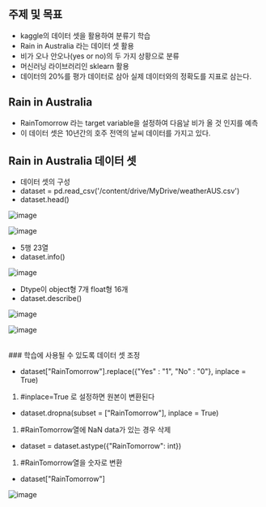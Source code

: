 ## 주제 및 목표

- kaggle의 데이터 셋을 활용하여 분류기 학습
- Rain in Australia 라는 데이터 셋 활용
- 비가 오나 안오나(yes or no)의 두 가지 상황으로 분류
- 머신러닝 라이브러리인 sklearn 활용
- 데이터의 20%를 평가 데이터로 삼아 실제 데이터와의 정확도를 지표로 삼는다.

## Rain in Australia

-  RainTomorrow 라는 target variable을 설정하여 다음날 비가 올 것 인지를 예측
-  이 데이터 셋은 10년간의 호주 전역의 날씨 데이터를 가지고 있다.

## Rain in Australia 데이터 셋

- 데이터 셋의 구성
- dataset = pd.read_csv('/content/drive/MyDrive/weatherAUS.csv')
- dataset.head()
 
 ![image](https://user-images.githubusercontent.com/77203609/131076170-7ed1b501-23ef-45f3-ade9-1429a67c6bbe.png)
 
 ![image](https://user-images.githubusercontent.com/77203609/131079544-ed38c7f6-412e-4f65-b74b-67d76f6926ee.png)
 
 - 5행 23열
 - dataset.info()

![image](https://user-images.githubusercontent.com/77203609/131078892-97e406bc-ddc7-4cae-a4bd-f5b3131d28e8.png)

- Dtype이 object형 7개 float형 16개
- dataset.describe()

![image](https://user-images.githubusercontent.com/77203609/131079656-00dafe8b-2fd0-48eb-82ce-127722077db7.png)

![image](https://user-images.githubusercontent.com/77203609/131079701-ea3a5dbf-23ea-42af-bc3c-97b2dced7fdd.png)

<br>
### 학습에 사용될 수 있도록 데이터 셋 조정

- dataset["RainTomorrow"].replace({"Yes" : "1", "No" : "0"}, inplace = True) 
1. #inplace=True 로 설정하면 원본이 변환된다
- dataset.dropna(subset = ["RainTomorrow"], inplace = True) 
1. #RainTomorrow열에 NaN data가 있는 경우 삭제 
- dataset = dataset.astype({"RainTomorrow": int}) 
1. #RainTomorrow열을 숫자로 변환
- dataset["RainTomorrow"]

![image](https://user-images.githubusercontent.com/77203609/131077545-3ea49f11-96f2-4ecb-8d2c-a366b8219d05.png)


